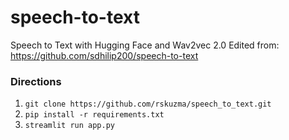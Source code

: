 # speech-to-text
Speech to Text with Hugging Face and Wav2vec 2.0
Edited from: https://github.com/sdhilip200/speech-to-text

### Directions
1) `git clone https://github.com/rskuzma/speech_to_text.git`
2) `pip install -r requirements.txt`
3) `streamlit run app.py`

